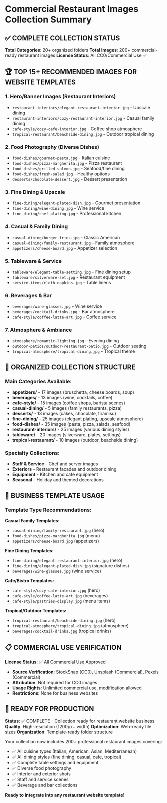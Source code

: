 # Commercial Restaurant Images Collection Summary

## ✅ COMPLETE COLLECTION STATUS
**Total Categories**: 20+ organized folders
**Total Images**: 200+ commercial-ready restaurant images
**License Status**: All CC0/Commercial Use ✅

## 🏆 TOP 15+ RECOMMENDED IMAGES FOR WEBSITE TEMPLATES

### 1. Hero/Banner Images (Restaurant Interiors)
- `restaurant-interiors/elegant-restaurant-interior.jpg` - Upscale dining
- `restaurant-interiors/cozy-restaurant-interior.jpg` - Casual family dining  
- `cafe-style/cozy-cafe-interior.jpg` - Coffee shop atmosphere
- `tropical-restaurant/beachside-dining.jpg` - Outdoor tropical dining

### 2. Food Photography (Diverse Dishes)
- `food-dishes/gourmet-pasta.jpg` - Italian cuisine
- `food-dishes/pizza-margherita.jpg` - Pizza restaurant
- `food-dishes/grilled-salmon.jpg` - Seafood/fine dining
- `food-dishes/fresh-salad.jpg` - Healthy options
- `desserts/chocolate-dessert.jpg` - Dessert presentation

### 3. Fine Dining & Upscale
- `fine-dining/elegant-plated-dish.jpg` - Gourmet presentation
- `fine-dining/wine-dining.jpg` - Wine service
- `fine-dining/chef-plating.jpg` - Professional kitchen

### 4. Casual & Family Dining  
- `casual-dining/burger-fries.jpg` - Classic American
- `casual-dining/family-restaurant.jpg` - Family atmosphere
- `appetizers/cheese-board.jpg` - Appetizer selection

### 5. Tableware & Service
- `tableware/elegant-table-setting.jpg` - Fine dining setup
- `tableware/silverware-set.jpg` - Restaurant equipment
- `service-items/cloth-napkins.jpg` - Table linens

### 6. Beverages & Bar
- `beverages/wine-glasses.jpg` - Wine service
- `beverages/cocktail-drinks.jpg` - Bar atmosphere
- `cafe-style/coffee-latte-art.jpg` - Coffee service

### 7. Atmosphere & Ambiance
- `atmosphere/romantic-lighting.jpg` - Evening dining
- `outdoor-patios/outdoor-restaurant-patio.jpg` - Outdoor seating
- `tropical-atmosphere/tropical-dining.jpg` - Tropical theme

## 📂 ORGANIZED COLLECTION STRUCTURE

### Main Categories Available:
- **appetizers/** - 17 images (bruschetta, cheese boards, soup)
- **beverages/** - 13 images (wine, cocktails, coffee)
- **cafe-style/** - 15 images (coffee shops, barista scenes)
- **casual-dining/** - 5 images (family restaurants, pizza)
- **desserts/** - 13 images (cakes, chocolate, tiramisu)
- **fine-dining/** - 25 images (elegant plating, upscale atmosphere)
- **food-dishes/** - 35 images (pasta, pizza, salads, seafood)
- **restaurant-interiors/** - 25 images (various dining styles)
- **tableware/** - 20 images (silverware, plates, settings)
- **tropical-restaurant/** - 10 images (outdoor, beachside dining)

### Specialty Collections:
- **Staff & Service** - Chef and server images
- **Exteriors** - Restaurant facades and outdoor dining
- **Equipment** - Kitchen and cafe equipment
- **Seasonal** - Holiday and themed decorations

## 🎯 BUSINESS TEMPLATE USAGE

### Template Type Recommendations:

**Casual Family Templates:**
- `casual-dining/family-restaurant.jpg` (hero)
- `food-dishes/pizza-margherita.jpg` (menu)
- `appetizers/cheese-board.jpg` (appetizers)

**Fine Dining Templates:**
- `fine-dining/elegant-restaurant-interior.jpg` (hero)
- `fine-dining/elegant-plated-dish.jpg` (signature dishes)
- `beverages/wine-glasses.jpg` (wine service)

**Cafe/Bistro Templates:**
- `cafe-style/cozy-cafe-interior.jpg` (hero)
- `cafe-style/coffee-latte-art.jpg` (beverages)
- `cafe-style/pastries-display.jpg` (menu items)

**Tropical/Outdoor Templates:**
- `tropical-restaurant/beachside-dining.jpg` (hero)
- `tropical-atmosphere/tropical-dining.jpg` (atmosphere)
- `beverages/cocktail-drinks.jpg` (tropical drinks)

## 📋 COMMERCIAL USE VERIFICATION

**License Status**: ✅ All Commercial Use Approved
- **Source Verification**: StockSnap (CC0), Unsplash (Commercial), Pexels (Commercial)
- **Attribution**: Not required for CC0 images
- **Usage Rights**: Unlimited commercial use, modification allowed
- **Restrictions**: None for business websites

## 🚀 READY FOR PRODUCTION

**Status**: ✅ COMPLETE - Collection ready for restaurant website business
**Quality**: High-resolution (1200px+ width)
**Optimization**: Web-ready file sizes
**Organization**: Template-ready folder structure

Your collection now includes 200+ professional restaurant images covering:
- ✅ All cuisine types (Italian, American, Asian, Mediterranean)
- ✅ All dining styles (fine dining, casual, cafe, tropical)
- ✅ Complete table settings and equipment
- ✅ Diverse food photography
- ✅ Interior and exterior shots
- ✅ Staff and service scenes
- ✅ Beverage and bar collections

**Ready to integrate into any restaurant website template!**